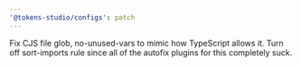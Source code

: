 ```yaml
---
'@tokens-studio/configs': patch
---
```


Fix CJS file glob, no-unused-vars to mimic how TypeScript allows it. Turn off sort-imports rule since all of the autofix plugins for this completely suck.
